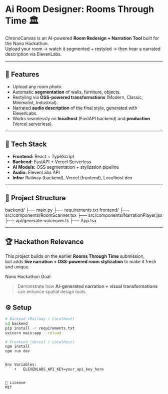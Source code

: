# Ai Room Designer: Rooms Through Time 🏛️

ChronoCanvas is an AI-powered **Room Redesign + Narration Tool** built for the Nano Hackathon.  
Upload your room → watch it segmented + restyled → then hear a narrated description via ElevenLabs.

---

## 🚀 Features
- Upload any room photo.
- Automatic **segmentation** of walls, furniture, objects.
- Restyling via **OSS-powered transformations** (Modern, Classic, Minimalist, Industrial).
- Narrated **audio description** of the final style, generated with ElevenLabs.
- Works seamlessly on **localhost** (FastAPI backend) and **production** (Vercel serverless).

---

## 🔧 Tech Stack
- **Frontend:** React + TypeScript
- **Backend:** FastAPI + Vercel Serverless
- **AI Models:** OSS segmentation + stylization pipeline
- **Audio:** ElevenLabs API
- **Infra:** Railway (backend), Vercel (frontend), Localhost dev

---

## 📂 Project Structure
backend/
├── main.py
├── requirements.txt
frontend/
├── src/components/RoomScanner.tsx
├── src/components/NarrationPlayer.jsx
├── api/generate-voiceover.ts
├── App.tsx


---

## 🏆 Hackathon Relevance
This project builds on the earlier **Rooms Through Time** submission,  
but adds **live narration + OSS-powered room stylization** to make it fresh and unique.

Nano Hackathon Goal:  
> Demonstrate how **AI-generated narration + visual transformations** can enhance spatial design tools.


## ⚙️ Setup
```bash
# Backend (Railway / Localhost)
cd backend
pip install -r requirements.txt
uvicorn main:app --reload

# Frontend (Vercel / Localhost)
npm install
npm run dev


Env Variables:
	•	ELEVENLABS_API_KEY=your_api_key_here


📜 License
MIT

